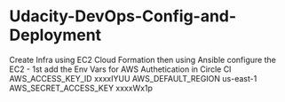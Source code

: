 # Udacity-DevOps-Config-and-Deployment
Create Infra using EC2 Cloud Formation then using Ansible configure the EC2
    -   1st add the Env Vars for AWS Authetication in Circle CI
            AWS_ACCESS_KEY_ID	xxxxIYUU
            AWS_DEFAULT_REGION	us-east-1 
            AWS_SECRET_ACCESS_KEY xxxxWx1p
